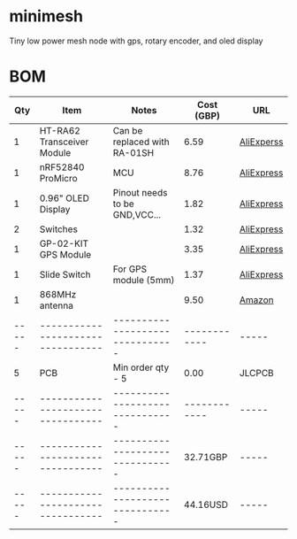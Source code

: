 # minimesh
Tiny low power mesh node with gps, rotary encoder, and oled display

# BOM

| Qty | Item                            | Notes                         | Cost (GBP) | URL |
|-----|---------------------------------|-------------------------------|------------|-----|
| 1   | HT-RA62 Transceiver Module      | Can be replaced with RA-01SH  | 6.59       | [AliExperss](https://www.aliexpress.com/item/1005005543917617.html)                         |
| 1   | nRF52840 ProMicro               | MCU                           | 8.76       | [AliExpress](https://www.aliexpress.com/item/1005006446457448.html)                         |
| 1   | 0.96" OLED Display              | Pinout needs to be GND,VCC... | 1.82       | [AliExpress](https://www.aliexpress.com/item/1005008738379315.html)                         |
| 2   | Switches                        |                               | 1.32       | [AliExpress](https://www.aliexpress.com/item/4001125532910.html)                            |
| 1   | GP-02-KIT GPS Module            |                               | 3.35       | [AliExpress](https://www.aliexpress.com/item/1005008346885630.html)                         |
| 1   | Slide Switch                    | For GPS module (5mm)          | 1.37       | [AliExpress](https://www.aliexpress.com/item/1005007162182882.html)                         |
| 1   | 868MHz antenna                  |                               | 9.50       | [Amazon](https://www.amazon.co.uk/gp/product/B0D359GRPZ)                                    |
|-----|---------------------------------|-------------------------------|------------|-----|
| 5   | PCB                             | Min order qty - 5             | 0.00       | JLCPCB                                                                                      |
|-----|---------------------------------|-------------------------------|------------|-----|
|-----|---------------------------------|-------------------------------| 32.71GBP   |-----|
|-----|---------------------------------|-------------------------------| 44.16USD   |-----|
